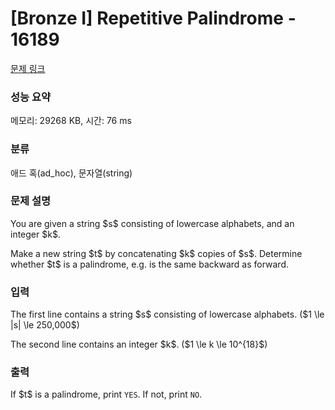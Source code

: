# [Bronze I] Repetitive Palindrome - 16189 

[문제 링크](https://www.acmicpc.net/problem/16189) 

### 성능 요약

메모리: 29268 KB, 시간: 76 ms

### 분류

애드 혹(ad_hoc), 문자열(string)

### 문제 설명

<p>You are given a string $s$ consisting of lowercase alphabets, and an integer $k$.</p>

<p>Make a new string $t$ by concatenating $k$ copies of $s$. Determine whether $t$ is a palindrome, e.g. is the same backward as forward.</p>

### 입력 

 <p>The first line contains a string $s$ consisting of lowercase alphabets. ($1 \le |s| \le 250,000$)</p>

<p>The second line contains an integer $k$. ($1 \le k \le 10^{18}$)</p>

### 출력 

 <p>If $t$ is a palindrome, print <code>YES</code>. If not, print <code>NO</code>.</p>

